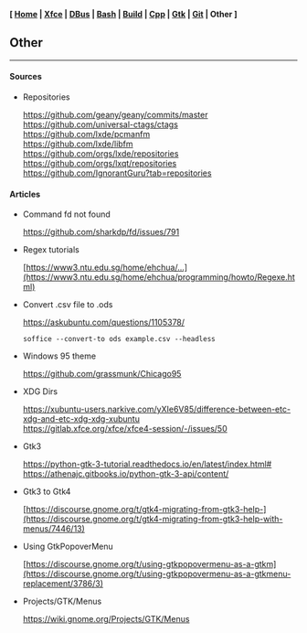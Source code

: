 **[ [Home](00-Home.html) | [Xfce](05-Xfce.html) | [DBus](10-DBus.html) | [Bash](15-Bash.html) | [Build](20-Build.html) | [Cpp](25-Cpp.html) | [Gtk](30-Gtk.html) | [Git](35-Git.html) | Other ]**

## Other

---

#### Sources

* Repositories
    
    https://github.com/geany/geany/commits/master  
    https://github.com/universal-ctags/ctags  
    https://github.com/lxde/pcmanfm  
    https://github.com/lxde/libfm  
    https://github.com/orgs/lxde/repositories  
    https://github.com/orgs/lxqt/repositories  
    https://github.com/IgnorantGuru?tab=repositories  



#### Articles

* Command fd not found
    
    https://github.com/sharkdp/fd/issues/791

* Regex tutorials
    
    [https://www3.ntu.edu.sg/home/ehchua/...](https://www3.ntu.edu.sg/home/ehchua/programming/howto/Regexe.html)  

* Convert .csv file to .ods
    
    https://askubuntu.com/questions/1105378/  
    
    `soffice --convert-to ods example.csv --headless`

* Windows 95 theme
    
    https://github.com/grassmunk/Chicago95

* XDG Dirs

    https://xubuntu-users.narkive.com/yXIe6V85/difference-between-etc-xdg-and-etc-xdg-xdg-xubuntu  
    https://gitlab.xfce.org/xfce/xfce4-session/-/issues/50  

* Gtk3
    
    https://python-gtk-3-tutorial.readthedocs.io/en/latest/index.html#  
    https://athenajc.gitbooks.io/python-gtk-3-api/content/  

* Gtk3 to Gtk4
    
    [https://discourse.gnome.org/t/gtk4-migrating-from-gtk3-help-](https://discourse.gnome.org/t/gtk4-migrating-from-gtk3-help-with-menus/7446/13)  

* Using GtkPopoverMenu
    
    [https://discourse.gnome.org/t/using-gtkpopovermenu-as-a-gtkm](https://discourse.gnome.org/t/using-gtkpopovermenu-as-a-gtkmenu-replacement/3786/3)  

* Projects/GTK/Menus
    
    https://wiki.gnome.org/Projects/GTK/Menus  


